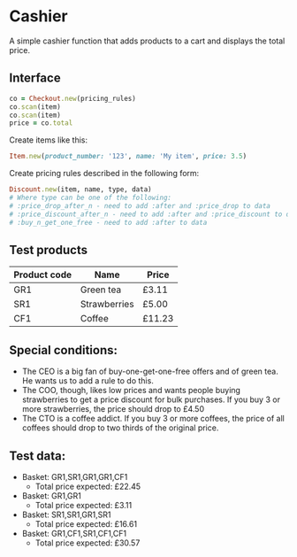 # Cashier
A simple cashier function that adds products to a cart and displays the total price.

## Interface
```ruby
co = Checkout.new(pricing_rules)
co.scan(item)
co.scan(item)
price = co.total
```

Create items like this:
```ruby
Item.new(product_number: '123', name: 'My item', price: 3.5)
```

Create pricing rules described in the following form:
```ruby
Discount.new(item, name, type, data)
# Where type can be one of the following:
# :price_drop_after_n - need to add :after and :price_drop to data
# :price_discount_after_n - need to add :after and :price_discount to data
# :buy_n_get_one_free - need to add :after to data
```

## Test products

Product code | Name | Price
---|---|---
GR1 | Green tea | £3.11
SR1 | Strawberries | £5.00
CF1 | Coffee | £11.23

## Special conditions:
- The CEO is a big fan of buy-one-get-one-free offers and of green tea. He wants us to add a rule to do this.
- The COO, though, likes low prices and wants people buying strawberries to get a price discount for bulk purchases. If you buy 3 or more strawberries, the price should drop to £4.50
- The CTO is a coffee addict. If you buy 3 or more coffees, the price of all coffees should drop to two thirds of the original price.

## Test data:
- Basket: GR1,SR1,GR1,GR1,CF1
  - Total price expected: ​£22.45
- Basket: GR1,GR1
  - Total price expected: ​£3.11
- Basket: SR1,SR1,GR1,SR1
  - Total price expected:​ £16.61
- Basket: GR1,CF1,SR1,CF1,CF1
  - Total price expected:​ £30.57
